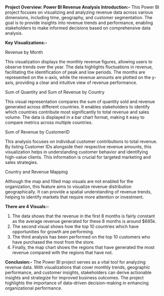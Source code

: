 **Project Overview: Power BI Revenue Analysis**
**Introduction:-**
This Power BI project focuses on visualizing and analyzing revenue data across various dimensions, including time, geography, and customer segmentation. The goal is to provide insights into revenue trends and performance, enabling stakeholders to make informed decisions based on comprehensive data analysis.

**Key Visualizations:-**

Revenue by Month


This visualization displays the monthly revenue figures, allowing users to observe trends over the year. The data highlights fluctuations in revenue, facilitating the identification of peak and low periods. The months are represented on the x-axis, while the revenue amounts are plotted on the y-axis, providing a clear and intuitive view of revenue performance.


Sum of Quantity and Sum of Revenue by Country


This visual representation compares the sum of quantity sold and revenue generated across different countries. It enables stakeholders to identify which countries contribute most significantly to total revenue and sales volume. The data is displayed in a bar chart format, making it easy to compare metrics across multiple countries.


Sum of Revenue by CustomerID


This analysis focuses on individual customer contributions to total revenue. By listing Customer IDs alongside their respective revenue amounts, this visualization helps in understanding customer behavior and identifying high-value clients. This information is crucial for targeted marketing and sales strategies.


Country and Revenue Mapping


Although the map and filled map visuals are not enabled for the organization, this feature aims to visualize revenue distribution geographically. It can provide a spatial understanding of revenue trends, helping to identify markets that require more attention or investment.


**There are 4 Visuals:-**
1. The data shows that the revenue in the first 8 months is fairly constant as the average revenue generated for these 8 months is around $685k. 
2. The second visual shows how the top 10 countries which have opportunities for growth are performing.
3. The third analysis has been performed on the top 10 customers who have purchased the most from the store.
4. Finally, the map chart shows the regions that have generated the most revenue compared with the regions that have not.


**Conclusion:-**
The Power BI project serves as a vital tool for analyzing revenue data. With visualizations that cover monthly trends, geographic performance, and customer insights, stakeholders can derive actionable insights and strategize for improved business outcomes. The project highlights the importance of data-driven decision-making in enhancing organizational performance.









